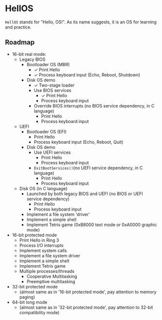 # HellOS

`HellOS` stands for "Hello, OS!". As its name suggests, it is an OS for learning and practice.

## Roadmap

* 16-bit real mode:
    * Legacy BIOS
        * Bootloader OS (MBR)
            * ✓ Print Hello 
            * ✓ Process keyboard input (Echo, Reboot, Shutdown)
        * Disk OS demo
            * ✓ Two-stage loader
            * Use BIOS services
                * ✓ Print Hello
                * Process keyboard input
            * Override BIOS interrupts (no BIOS service dependency, in C language)
                * Print Hello
                * Process keyboard input
    * UEFI
        * Bootloader OS (EFI)
            * Print Hello
            * Process keyboard input (Echo, Reboot, Quit)
        * Disk OS demo
            * Use UEFI services
                * Print Hello
                * Process keyboard input
            * `ExitBootServices()`(no UEFI service dependency, in C language)
                * Print Hello
                * Process keyboard input
    * Disk OS (in C language)
        * Launched by both legacy BIOS and UEFI (no BIOS or UEFI service dependency)
            * Print Hello
            * Process keyboard input
        * Implement a file system 'driver'
        * Implement a simple shell
        * Implement Tetris game (0xB8000 text mode or 0xA0000 graphic mode)
* 16-bit protected mode
    * Print Hello in Ring 3
    * Process I/O interrupts
    * Implement system calls
    * Implement a file system driver
    * Implement a simple shell
    * Implement Tetris game
    * Multiple processes/threads
        * Cooperative Multitasking
        * Preemptive multitasking
* 32-bit protected mode
    * (almost same as in '16-bit protected mode', pay attention to memory paging)
* 64-bit long mode
    * (almost same as in '32-bit protected mode', pay attention to 32-bit compatibility mode)
